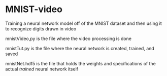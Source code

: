 # MNIST-video
Training a neural network model off of the MNIST dataset and then using it to recognize digits drawn in video

mnistVideo,py is the file where the video processing is done


mnistTut.py is the file where the neural network is created, trained, and saved


mnistNet.hdf5 is the file that holds the weights and specifications of the actual *trained* neural network itself
